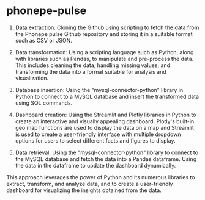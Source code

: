 # phonepe-pulse
1. Data extraction: Cloning the Github using scripting to fetch the data from the
Phonepe pulse Github repository and storing it in a suitable format such as CSV
or JSON.
2. Data transformation: Using a scripting language such as Python, along with
libraries such as Pandas, to manipulate and pre-process the data. This
includes cleaning the data, handling missing values, and transforming the data
into a format suitable for analysis and visualization.
3. Database insertion: Using the "mysql-connector-python" library in Python to
connect to a MySQL database and insert the transformed data using SQL
commands.

4. Dashboard creation: Using the Streamlit and Plotly libraries in Python to create
an interactive and visually appealing dashboard. Plotly's built-in geo map
functions are used to display the data on a map and Streamlit is used
to create a user-friendly interface with multiple dropdown options for users to
select different facts and figures to display.
5. Data retrieval: Using the "mysql-connector-python" library to connect to the
MySQL database and fetch the data into a Pandas dataframe. Using the data in
the dataframe to update the dashboard dynamically.

This approach leverages the power of Python and its numerous libraries to extract,
transform, and analyze data, and to create a user-friendly dashboard for visualizing
the insights obtained from the data.
